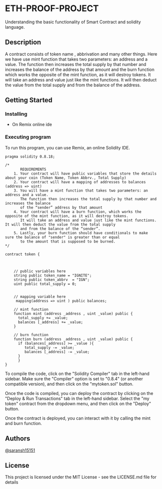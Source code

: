 # ETH-PROOF-PROJECT

Understanding the basic functionality of Smart Contract and solidity language.

## Description

A contract consists of token name , abbrivation and many other things. Here we have use mint function that takes two parameters: an address and a value. The function then increases the total supply by that number and increases the balance of the address by that amount and the burn function which works the opposite of the mint function, as it will destroy tokens. It will take an address and value just like the mint functions. It will then deduct the value from the total supply and from the balance of the address.
## Getting Started

### Installing

* On Remix online ide
### Executing program
To run this program, you can use Remix, an online Solidity IDE.
```
pragma solidity 0.8.18;

/*
       REQUIREMENTS
    1. Your contract will have public variables that store the details about your coin (Token Name, Token Abbrv., Total Supply)
    2. Your contract will have a mapping of addresses to balances (address => uint)
    3. You will have a mint function that takes two parameters: an address and a value. 
       The function then increases the total supply by that number and increases the balance 
       of the “sender” address by that amount
    4. Your contract will have a burn function, which works the opposite of the mint function, as it will destroy tokens. 
       It will take an address and value just like the mint functions. It will then deduct the value from the total supply 
       and from the balance of the “sender”.
    5. Lastly, your burn function should have conditionals to make sure the balance of "sender" is greater than or equal 
       to the amount that is supposed to be burned.
*/

contract token {



    // public variables here
    string public token_name = "IGNITE";
    string public token_abbrv  = "IGN";
    uint public total_supply = 0;


    // mapping variable here
     mapping(address => uint ) public balances;

    // mint function
    function mint (address _address , uint _value) public {
      total_supply += _value;
      balances [_address] += _value;
    }

    // burn function
    function burn (address _address , uint _value) public {
      if (balances[_address] >= _value ){
         total_supply -= _value;
         balances [_address] -= _value;
      }
      }
}
```
To compile the code, click on the "Solidity Compiler" tab in the left-hand sidebar. Make sure the "Compiler" option is set to "0.8.4" (or another compatible version), and then click on the "mytoken.sol" button.

Once the code is compiled, you can deploy the contract by clicking on the "Deploy & Run Transactions" tab in the left-hand sidebar. Select the "my token" contract from the dropdown menu, and then click on the "Deploy" button.

Once the contract is deployed, you can interact with it by calling the mint and burn function.


## Authors
[@saransh15151](https://github.com/saransh15151)
## License

This project is licensed under the MIT License - see the LICENSE.md file for details
